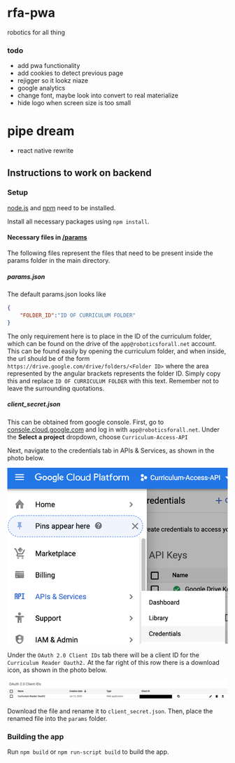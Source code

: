 # rfa-pwa
robotics for all thing

### todo
- add pwa functionality
- add cookies to detect previous page
- rejigger so it lookz niaze
- google analytics
- change font, maybe look into convert to real materialize
- hide logo when screen size is too small
# pipe dream
- react native rewrite

## Instructions to work on backend

### Setup

[node.js](https://nodejs.org/en/download/) and [npm](https://www.npmjs.com/get-npm) need to be installed.

Install all necessary packages using `npm install`.

#### Necessary files in [/params](params/)

The following files represent the files that need to be present inside the params folder in the main directory.

##### params.json

The default params.json looks like

```json
{
	"FOLDER_ID":"ID OF CURRICULUM FOLDER"
}
```

The only requirement here is to place in the ID of the curriculum folder, which can be found on the drive of the `app@roboticsforall.net` account. This can be found easily by opening the curriculum folder, and when inside, the url should be of the form `https://drive.google.com/drive/folders/<Folder ID>` where the area represented by the angular brackets represents the folder ID. Simply copy this and replace `ID OF CURRICULUM FOLDER` with this text. Remember not to leave the surrounding quotations.

##### client_secret.json

This can be obtained from google console. First, go to [console.cloud.google.com](https://console.cloud.google.com/) and log in with `app@roboticsforall.net`. Under the **Select a project** dropdown, choose `Curriculum-Access-API`

Next, navigate to the credentials tab in APIs & Services, as shown in the photo below.

![Credentials](readme_images/credentials.png)

Under the `OAuth 2.0 Client IDs` tab there will be a client ID for the `Curriculum Reader Oauth2.` At the far right of this row there is a download icon, as shown in the photo below.

![Download Client ID](readme_images/client_secret.png)

Download the file and rename it to `client_secret.json`. Then, place the renamed file into the `params` folder.

### Building the app

Run `npm build` or `npm run-script build` to build the app.
